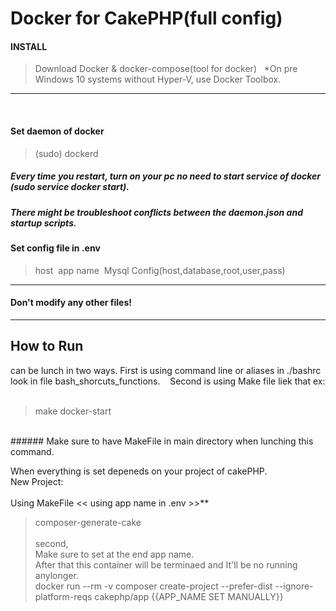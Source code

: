 # Docker for CakePHP(full config)

#### INSTALL
>Download Docker & docker-compose(tool for docker)
&nbsp;
>*On pre Windows 10 systems without Hyper-V, use Docker Toolbox.
***
&nbsp;
#### Set daemon of docker
>(sudo) dockerd&nbsp;
##### Every time you restart, turn on your pc no need to start service of docker (sudo service docker start).&nbsp;
##### There might be troubleshoot conflicts between the daemon.json and startup scripts.&nbsp;

#### Set config file in .env
> host&nbsp;
> app name&nbsp;
> Mysql Config(host,database,root,user,pass)&nbsp;
***
#### Don't modify any other files!
***

## How to Run
can be lunch in two ways.
First is using command line or aliases in ./bashrc look in file bash_shorcuts_functions.&nbsp;
&nbsp;
Second is using Make file liek that ex: <br />
<br />
>make docker-start 
<br />
###### Make sure to have MakeFile in main directory when lunching this command.

When everything is set depeneds on your project of cakePHP.
<br />
New Project: <br /> <br />
Using MakeFile << using app name in .env >>** <br />
>composer-generate-cake 
<br /><br />
second, <br />
Make sure to set at the end app name. <br />
After that this container will be terminaed and It'll be no running anylonger. <br />
> docker run --rm -v composer create-project --prefer-dist --ignore-platform-reqs cakephp/app {{APP_NAME SET MANUALLY}} <br />


